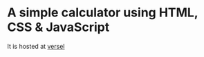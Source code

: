 # A simple calculator using HTML, CSS & JavaScript
It is hosted at [versel](https://calculatorlive.vercel.app/)
